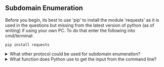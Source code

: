 ## Subdomain Enumeration 

Before you begin, its best to use 'pip' to install the module 'requests' as it is used in the questions but missing from the latest version of python (as of writing) if using your own PC. To do that enter the following into cmd/terminal:
  <p></p>
  
``` pip install requests ```

<details>
<summary> What other protocol could be used for subdomain enumeration? </summary>
<p></p>
  
  Domain Name Servers can have public-facing subdomains that can prove useful. The website https://dnsdumpster.com/ is a perfect example of this. Using the tryhackme website as an example search, this website can provide a basic domain map exposing a few (but not for certain all) subdomains attached to this address.
  
  ![image](https://user-images.githubusercontent.com/66912443/185466583-f0b08983-eac9-4306-adb3-c99e343b5f95.png)

  
 ```Answer = dns ```
  
</details>

<details>
<summary> What function does Python use to get the input from the command line? </summary>
  <p></p>
  
 ``` Answer = sys.argv ```
  
</details>

